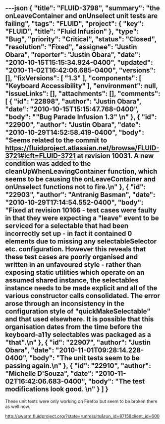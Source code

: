 ---json
{
  "title": "FLUID-3798",
  "summary": "the onLeaveContainer and onUnselect unit tests are failing",
  "tags": "FLUID",
  "project": {
    "key": "FLUID",
    "title": "Fluid Infusion"
  },
  "type": "Bug",
  "priority": "Critical",
  "status": "Closed",
  "resolution": "Fixed",
  "assignee": "Justin Obara",
  "reporter": "Justin Obara",
  "date": "2010-10-15T15:15:34.924-0400",
  "updated": "2010-11-02T16:42:06.685-0400",
  "versions": [],
  "fixVersions": [
    "1.3"
  ],
  "components": [
    "Keyboard Accessibility"
  ],
  "environment": null,
  "issueLinks": [],
  "attachments": [],
  "comments": [
    {
      "id": "22898",
      "author": "Justin Obara",
      "date": "2010-10-15T15:15:47.768-0400",
      "body": "\"Bug Parade Infusion 1.3\"&#x20;\n"
    },
    {
      "id": "22900",
      "author": "Justin Obara",
      "date": "2010-10-29T14:52:58.419-0400",
      "body": "Seems related to the commit to <https://fluidproject.atlassian.net/browse/FLUID-3721#icft=FLUID-3721> at revision 10031. A new condition was added to the cleanUpWhenLeavingContainer function, which seems to be causing the onLeaveContainer and onUnselect functions not to fire.\n"
    },
    {
      "id": "22903",
      "author": "Antranig Basman",
      "date": "2010-10-29T17:14:54.552-0400",
      "body": "Fixed at revision 10166 - test cases were faulty in that they were expecting a \"leave\" event to be serviced for a selectable that had been incorrectly set up - in fact it contained 0 elements due to missing any selectableSelector etc. configuration. However this reveals that these test cases are poorly organised and written in an unfavoured style - rather than exposing static utilities which operate on an assumed shared instance, the selectables instance needs to be made explicit and all of the various constructor calls consolidated. The error arose through an inconsistency in the configuration style of \"quickMakeSelectable\" and that used elsewhere. It is possible that this organisation dates from the time before the keyboard-a11y selectables was packaged as a \"that\".\n"
    },
    {
      "id": "22907",
      "author": "Justin Obara",
      "date": "2010-11-01T09:28:14.228-0400",
      "body": "The unit tests seem to be passing again.\n"
    },
    {
      "id": "22910",
      "author": "Michelle D'Souza",
      "date": "2010-11-02T16:42:06.683-0400",
      "body": "The test modifications look good.&#x20;\n"
    }
  ]
}
---
These unit tests were only working on Firefox but seem to be broken there as well now.

<http://swarm.fluidproject.org/?state=runresults&run_id=8715&client_id=600>

        